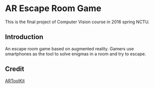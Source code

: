 # AR Escape Room Game
This is the final project of Computer Vision course in 2016 spring NCTU.

## Introduction
An escape room game based on augmented reality. Gamers use smartphones as the tool to solve enigmas in a room and try to escape.

## Credit
[ARToolKit](https://github.com/artoolkit/artoolkit5)